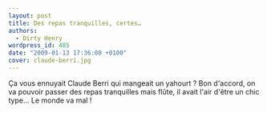```yaml
---
layout: post
title: Des repas tranquilles, certes…
authors:
  - Dirty Henry
wordpress_id: 485
date: "2009-01-13 17:36:00 +0100"
cover: claude-berri.jpg
---
```


Ça vous ennuyait Claude Berri qui mangeait un yahourt ? Bon d'accord, on va
pouvoir passer des repas tranquilles mais flûte, il avait l'air d'être un chic
type… Le monde va mal !
